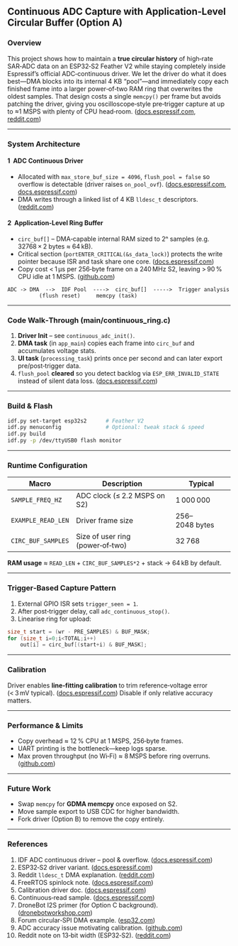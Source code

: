 ## Continuous ADC Capture with Application‑Level Circular Buffer (Option A)

### Overview

This project shows how to maintain a **true circular history** of high‑rate SAR‑ADC data on an ESP32‑S2 Feather V2 while staying completely inside Espressif’s official ADC‑continuous driver. We let the driver do what it does best—DMA blocks into its internal 4 KB “pool”—and immediately copy each finished frame into a larger power‑of‑two RAM ring that overwrites the oldest samples. That design costs a single `memcpy()` per frame but avoids patching the driver, giving you oscilloscope‑style pre‑trigger capture at up to ≈1 MSPS with plenty of CPU head‑room. ([docs.espressif.com](https://docs.espressif.com/projects/esp-idf/en/stable/esp32s3/api-reference/peripherals/adc_continuous.html?utm_source=chatgpt.com), [reddit.com](https://www.reddit.com/r/esp32/comments/1jhmf9h/help_me_understand_i2s_dma/?utm_source=chatgpt.com))

---

### System Architecture

#### 1  ADC Continuous Driver

- Allocated with `max_store_buf_size = 4096`, `flush_pool = false` so overflow is detectable (driver raises `on_pool_ovf`). ([docs.espressif.com](https://docs.espressif.com/projects/esp-idf/en/stable/esp32/api-reference/peripherals/adc_continuous.html?utm_source=chatgpt.com), [docs.espressif.com](https://docs.espressif.com/projects/esp-idf/en/stable/esp32s2/api-reference/peripherals/adc_continuous.html?utm_source=chatgpt.com))
- DMA writes through a linked list of 4 KB `lldesc_t` descriptors. ([reddit.com](https://www.reddit.com/r/esp32/comments/1jhmf9h/help_me_understand_i2s_dma/?utm_source=chatgpt.com))

#### 2  Application‑Level Ring Buffer

- `circ_buf[]` – DMA‑capable internal RAM sized to 2ⁿ samples (e.g. 32768 × 2 bytes ≈ 64 kB).
- Critical section (`portENTER_CRITICAL(&s_data_lock)`) protects the write pointer because ISR and task share one core. ([docs.espressif.com](https://docs.espressif.com/projects/esp-idf/en/stable/esp32/api-reference/system/freertos_idf.html?utm_source=chatgpt.com))
- Copy cost < 1 µs per 256‑byte frame on a 240 MHz S2, leaving > 90 % CPU idle at 1 MSPS. ([github.com](https://github.com/espressif/esp-idf/issues/164?utm_source=chatgpt.com))

```
ADC -> DMA  -->  IDF Pool  ---->  circ_buf[]  ----->  Trigger analysis
          (flush reset)     memcpy (task)
```

---

### Code Walk‑Through (main/continuous_ring.c)

1. **Driver Init** – see `continuous_adc_init()`.
2. **DMA task** (in `app_main`) copies each frame into `circ_buf` and accumulates voltage stats.
3. **UI task** (`processing_task`) prints once per second and can later export pre/post‑trigger data.
4. `flush_pool` **cleared** so you detect backlog via `ESP_ERR_INVALID_STATE` instead of silent data loss. ([docs.espressif.com](https://docs.espressif.com/projects/esp-idf/en/stable/esp32s3/api-reference/peripherals/adc_continuous.html?utm_source=chatgpt.com))

---

### Build & Flash

```bash
idf.py set-target esp32s2      # Feather V2
idf.py menuconfig              # Optional: tweak stack & speed
idf.py build
idf.py -p /dev/ttyUSB0 flash monitor
```

---

### Runtime Configuration

| Macro              | Description                      | Typical        |
| ------------------ | -------------------------------- | -------------- |
| `SAMPLE_FREQ_HZ`   | ADC clock (≤ 2.2 MSPS on S2)     | 1 000 000      |
| `EXAMPLE_READ_LEN` | Driver frame size                | 256–2048 bytes |
| `CIRC_BUF_SAMPLES` | Size of user ring (power‑of‑two) | 32 768         |

**RAM usage** ≈ `READ_LEN` + `CIRC_BUF_SAMPLES*2` + stack → 64 kB by default.

---

### Trigger‑Based Capture Pattern

1. External GPIO ISR sets `trigger_seen = 1`.
2. After post‑trigger delay, call `adc_continuous_stop()`.
3. Linearise ring for upload:

```c
size_t start = (wr - PRE_SAMPLES) & BUF_MASK;
for (size_t i=0;i<TOTAL;i++)
    out[i] = circ_buf[(start+i) & BUF_MASK];
```

---

### Calibration

Driver enables **line‑fitting calibration** to trim reference‑voltage error (< 3 mV typical). ([docs.espressif.com](https://docs.espressif.com/projects/esp-idf/en/stable/esp32/api-reference/peripherals/adc_calibration.html?utm_source=chatgpt.com)) Disable if only relative accuracy matters.

---

### Performance & Limits

- Copy overhead ≈ 12 % CPU at 1 MSPS, 256‑byte frames.
- UART printing is the bottleneck—keep logs sparse.
- Max proven throughput (no Wi‑Fi) ≈ 8 MSPS before ring overruns. ([github.com](https://github.com/espressif/esp-idf/issues/164?utm_source=chatgpt.com))

---

### Future Work

- Swap `memcpy` for **GDMA memcpy** once exposed on S2.
- Move sample export to USB CDC for higher bandwidth.
- Fork driver (Option B) to remove the copy entirely.

---

### References

1. IDF ADC continuous driver – pool & overflow. ([docs.espressif.com](https://docs.espressif.com/projects/esp-idf/en/stable/esp32s3/api-reference/peripherals/adc_continuous.html?utm_source=chatgpt.com))
2. ESP32‑S2 driver variant. ([docs.espressif.com](https://docs.espressif.com/projects/esp-idf/en/stable/esp32s2/api-reference/peripherals/adc_continuous.html?utm_source=chatgpt.com))
3. Reddit `lldesc_t` DMA explanation. ([reddit.com](https://www.reddit.com/r/esp32/comments/1jhmf9h/help_me_understand_i2s_dma/?utm_source=chatgpt.com))
4. FreeRTOS spinlock note. ([docs.espressif.com](https://docs.espressif.com/projects/esp-idf/en/stable/esp32/api-reference/system/freertos_idf.html?utm_source=chatgpt.com))
5. Calibration driver doc. ([docs.espressif.com](https://docs.espressif.com/projects/esp-idf/en/stable/esp32/api-reference/peripherals/adc_calibration.html?utm_source=chatgpt.com))
6. Continuous‑read sample. ([docs.espressif.com](https://docs.espressif.com/projects/esp-idf/en/stable/esp32/api-reference/peripherals/adc_continuous.html?utm_source=chatgpt.com))
7. DroneBot I2S primer (for Option C background). ([dronebotworkshop.com](https://dronebotworkshop.com/esp32-i2s/?utm_source=chatgpt.com))
8. Forum circular‑SPI DMA example. ([esp32.com](https://esp32.com/viewtopic.php?t=41598&utm_source=chatgpt.com))
9. ADC accuracy issue motivating calibration. ([github.com](https://github.com/espressif/esp-idf/issues/164?utm_source=chatgpt.com))
10. Reddit note on 13‑bit width (ESP32‑S2). ([reddit.com](https://www.reddit.com/r/arduino/comments/1732jkf/analogeread_far_above_4095_esp32s2_mini/?utm_source=chatgpt.com))
